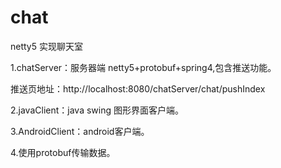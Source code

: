 # chat
netty5 实现聊天室

1.chatServer：服务器端 netty5+protobuf+spring4,包含推送功能。

推送页地址：http://localhost:8080/chatServer/chat/pushIndex

2.javaClient：java swing 图形界面客户端。

3.AndroidClient：android客户端。

4.使用protobuf传输数据。
